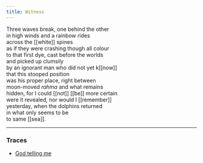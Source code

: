 ```yaml
---
title: Witness
---
```


Three waves break, one behind the other  
in high winds and a rainbow rides  
across the [[white]] spines  
as if they were crashing though all colour  
to that first dye, cast before the worlds  
and picked up clumsily  
by an ignorant man who did not yet k[[now]]  
that this stooped position  
was his proper place, right between  
moon-moved _rahma_ and what remains  
hidden, for I could [[not]] [[be]] more certain  
were it revealed, nor would I [[remember]]  
yesterday, when the dolphins returned  
in what only seems to be  
to same [[sea]].  

---

### Traces

* [God telling me](https://www.youtube.com/watch?v=Jm3EF0XZ6Ms)